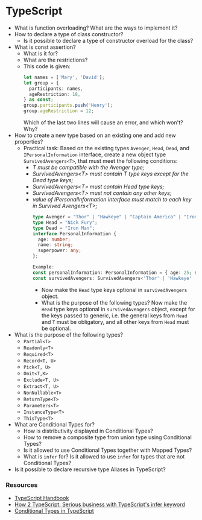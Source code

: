 # TypeScript

* What is function overloading? What are the ways to implement it?
* How to declare a type of class constructor?
  * Is it possible to declare a type of constructor overload for the class?
* What is const assertion?
  * What is it for?
  * What are the restrictions?
  * This code is given:
    ```typescript
    let names = ['Mary', 'David'];
    let group = {
      participants: names,
      ageRestriction: 18,
    } as const;
    group.participants.push('Henry');
    group.ageRestriction = 12;
    ```
    Which of the last two lines will cause an error, and which won't? Why?
* How to create a new type based on an existing one and add new properties?
  * Practical task: Based on the existing types `Avenger`, `Head`, `Dead`, and `IPersonalInformation` interface,  create a new object type `SurvivedAvengers<T>`, that must meet the following conditions:
    * _T must be compatible with the Avenger type;_
    * _SurvivedAvengers\<T> must contain T type keys except for the Dead type keys;_
    * _SurvivedAvengers\<T> must contain Head type keys;_
    * _SurvivedAvengers\<T> must not contain any other keys;_
    * _value of IPersonalInformation interface must match to each key in Survived Avengers\<T>;_
      ```typescript
      type Avenger = "Thor" | "Hawkeye" | "Captain America" | "Iron Man" | "Dr. Strange" | "Nick Fury";
      type Head = "Nick Fury";
      type Dead = "Iron Man";
      interface PersonalInformation {
        age: number;
        name: string;
        superpower: any;
      };

      Example:
      const personalInformation: PersonalInformation = { age: 25; name: 'NameOfAvenger', superpower: 'SuperpowerOfAvenger' };
      const survivedAvengers: SurvivedAvengers<'Thor' | 'Hawkeye' | 'Iron Man'> = { 'Thor': personalInformation, 'Hawkeye': personalInformation, 'Nick Fury': personalInformation };
      ```
      * Now make the `Head` type keys optional in `survivedAvengers` object.
      * What is the purpose of the following types? Now make the `Head` type keys optional in `survivedAvengers` object, except for the keys passed to generic, i.e. the general keys from `Head` and `T` must be obligatory, and all other keys from `Head` must be optional.
* What is the purpose of the following types?
  * `Partial<T>`
  * `Readonly<T>`
  * `Required<T>`
  * `Record<T, U>`
  * `Pick<T, U>`
  * `Omit<T,K>`
  * `Exclude<T, U>`
  * `Extract<T, U>`
  * `NonNullable<T>`
  * `ReturnType<T>`
  * `Parameters<T>`
  * `InstanceType<T>`
  * `ThisType<T>`
* What are Conditional Types for?
  * How is distributivity displayed in Conditional Types?
  * How to remove a composite type from union type using Conditional Types?
  * Is it allowed to use Conditional Types together with Mapped Types?
  * What is `infer` for? Is it allowed to use `infer` for types that are not Conditional Types?
* Is it possible to declare recursive type Aliases in TypeScript?

### Resources

* [TypeScript Handbook](https://www.typescriptlang.org/docs/handbook/advanced-types.html)
* [How 2 TypeScript: Serious business with TypeScript's infer keyword](https://dev.to/miracleblue/how-2-typescript-serious-business-with-typescripts-infer-keyword-40i5)
* [Conditional Types in TypeScript](https://mariusschulz.com/blog/conditional-types-in-typescript)
